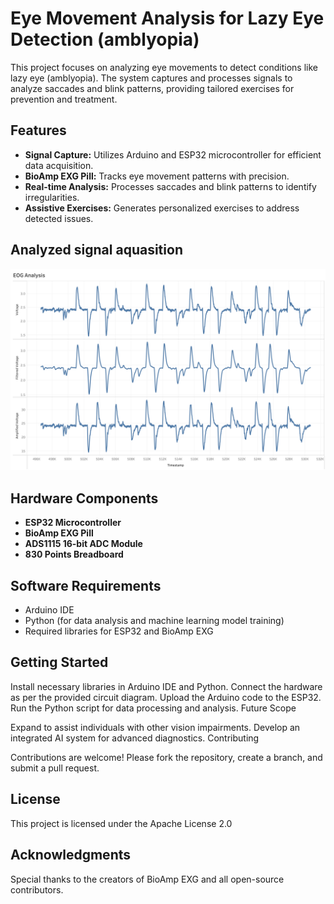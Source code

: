 # Eye Movement Analysis for Lazy Eye Detection (amblyopia)

This project focuses on analyzing eye movements to detect conditions like lazy eye (amblyopia). The system captures and processes signals to analyze saccades and blink patterns, providing tailored exercises for prevention and treatment.  

## Features  
- **Signal Capture:** Utilizes Arduino and ESP32 microcontroller for efficient data acquisition.  
- **BioAmp EXG Pill:** Tracks eye movement patterns with precision.  
- **Real-time Analysis:** Processes saccades and blink patterns to identify irregularities.  
- **Assistive Exercises:** Generates personalized exercises to address detected issues.

## Analyzed signal aquasition
  ![EOG signal Pattern for dominated eye](signal.png)

## Hardware Components  
- **ESP32 Microcontroller**  
- **BioAmp EXG Pill**  
- **ADS1115 16-bit ADC Module**  
- **830 Points Breadboard**  

## Software Requirements  
- Arduino IDE  
- Python (for data analysis and machine learning model training)  
- Required libraries for ESP32 and BioAmp EXG  

## Getting Started  
Install necessary libraries in Arduino IDE and Python.
Connect the hardware as per the provided circuit diagram.
Upload the Arduino code to the ESP32.
Run the Python script for data processing and analysis.
Future Scope

Expand to assist individuals with other vision impairments.
Develop an integrated AI system for advanced diagnostics.
Contributing

Contributions are welcome! Please fork the repository, create a branch, and submit a pull request.

## License

This project is licensed under the Apache License 2.0

## Acknowledgments

Special thanks to the creators of BioAmp EXG and all open-source contributors.
